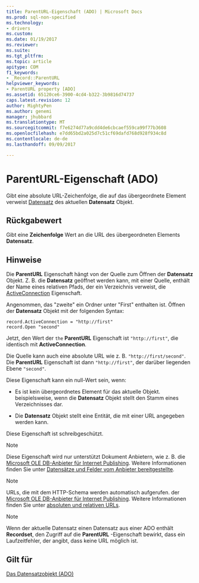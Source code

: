 ```yaml
---
title: ParentURL-Eigenschaft (ADO) | Microsoft Docs
ms.prod: sql-non-specified
ms.technology:
- drivers
ms.custom: 
ms.date: 01/19/2017
ms.reviewer: 
ms.suite: 
ms.tgt_pltfrm: 
ms.topic: article
apitype: COM
f1_keywords:
- _Record::ParentURL
helpviewer_keywords:
- ParentURL property [ADO]
ms.assetid: 65120ce6-3900-4cd4-b322-3b9816d74737
caps.latest.revision: 12
author: MightyPen
ms.author: genemi
manager: jhubbard
ms.translationtype: MT
ms.sourcegitcommit: f7e6274d77a9cdd4de6cbcaef559ca99f77b3608
ms.openlocfilehash: e7dd65bd2a025d7c51cf69dafd768d928f934c8d
ms.contentlocale: de-de
ms.lasthandoff: 09/09/2017

---
```

# <a name="parenturl-property-ado"></a>ParentURL-Eigenschaft (ADO)
Gibt eine absolute URL-Zeichenfolge, die auf das übergeordnete Element verweist [Datensatz](../../../ado/reference/ado-api/record-object-ado.md) des aktuellen **Datensatz** Objekt.  
  
## <a name="return-value"></a>Rückgabewert  
 Gibt eine **Zeichenfolge** Wert an die URL des übergeordneten Elements **Datensatz**.  
  
## <a name="remarks"></a>Hinweise  
 Die **ParentURL** Eigenschaft hängt von der Quelle zum Öffnen der **Datensatz** Objekt. Z. B. die **Datensatz** geöffnet werden kann, mit einer Quelle, enthält der Name eines relativen Pfads, der ein Verzeichnis verweist, die [ActiveConnection](../../../ado/reference/ado-api/activeconnection-property-ado.md) Eigenschaft.  
  
 Angenommen, das "zweite" ein Ordner unter "First" enthalten ist. Öffnen der **Datensatz** Objekt mit der folgenden Syntax:  
  
```  
record.ActiveConnection = "http://first"  
record.Open "second"  
```  
  
 Jetzt, den Wert der `the` **ParentURL** Eigenschaft ist `"http://first"`, die identisch mit **ActiveConnection**.  
  
 Die Quelle kann auch eine absolute URL wie z. B. `"http://first/second"`. Die **ParentURL** Eigenschaft ist dann `"http://first"`, der darüber liegenden Ebene `"second"`.  
  
 Diese Eigenschaft kann ein null-Wert sein, wenn:  
  
-   Es ist kein übergeordnetes Element für das aktuelle Objekt. beispielsweise, wenn die **Datensatz** Objekt stellt den Stamm eines Verzeichnisses dar.  
  
-   Die **Datensatz** Objekt stellt eine Entität, die mit einer URL angegeben werden kann.  
  
 Diese Eigenschaft ist schreibgeschützt.  
  
> [!NOTE]
>  Diese Eigenschaft wird nur unterstützt Dokument Anbietern, wie z. B. die [Microsoft OLE DB-Anbieter für Internet Publishing](../../../ado/guide/appendixes/microsoft-ole-db-provider-for-internet-publishing.md). Weitere Informationen finden Sie unter [Datensätze und Felder vom Anbieter bereitgestellte](../../../ado/guide/data/records-and-provider-supplied-fields.md).  
  
> [!NOTE]
>  URLs, die mit dem HTTP-Schema werden automatisch aufgerufen. der [Microsoft OLE DB-Anbieter für Internet Publishing](../../../ado/guide/appendixes/microsoft-ole-db-provider-for-internet-publishing.md). Weitere Informationen finden Sie unter [absoluten und relativen URLs](../../../ado/guide/data/absolute-and-relative-urls.md).  
  
> [!NOTE]
>  Wenn der aktuelle Datensatz einen Datensatz aus einer ADO enthält **Recordset**, den Zugriff auf die **ParentURL** -Eigenschaft bewirkt, dass ein Laufzeitfehler, der angibt, dass keine URL möglich ist.  
  
## <a name="applies-to"></a>Gilt für  
 [Das Datensatzobjekt (ADO)](../../../ado/reference/ado-api/record-object-ado.md)
